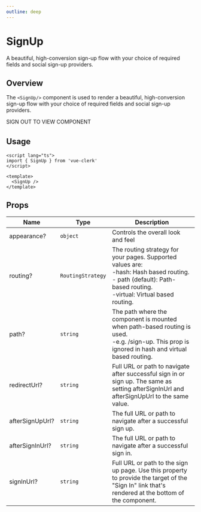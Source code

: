 ```yaml
---
outline: deep
---
```


<script setup>
import { SignUp, SignOutButton, useAuth } from '../../src'

const { isSignedIn } = useAuth()
</script>

# SignUp

A beautiful, high-conversion sign-up flow with your choice of required fields and social sign-up providers.

## Overview

The `<SignUp/>` component is used to render a beautiful, high-conversion sign-up flow with your choice of required fields and social sign-up providers.

<SignOutButton v-if="isSignedIn">SIGN OUT TO VIEW COMPONENT</SignOutButton>
<div v-else class="sign-up-container">
  <SignUp :appearance="{ elements: { card: 'clerk-card' } }" redirect-url="/components/sign-up.html" />
</div>

<style>
.sign-up-container {
  margin-top: 2rem;
  margin-left: 3rem;
}

.clerk-card {
  width: 25rem;
}

@media (max-width: 480px) {
  .clerk-card {
    width: auto;
  }

  .sign-up-container {
    margin-left: 0;
  }
}
</style>

## Usage

```vue
<script lang="ts">
import { SignUp } from 'vue-clerk'
</script>

<template>
  <SignUp />
</template>
```

## Props

|Name|Type|Description|
|--- |--- |--- |
|appearance?|`object`|Controls the overall look and feel|
|routing?|`RoutingStrategy`|The routing strategy for your pages. Supported values are:<br>-hash: Hash based routing.<br>- path (default): Path-based routing.<br>-virtual: Virtual based routing.|
|path?|`string`|The path where the component is mounted when path-based routing is used.<br>-e.g. /sign-up. This prop is ignored in hash and virtual based routing.|
|redirectUrl?|`string`|Full URL or path to navigate after successful sign in or sign up. The same as setting afterSignInUrl and afterSignUpUrl to the same value.|
|afterSignUpUrl?|`string`|The full URL or path to navigate after a successful sign up.|
|afterSignInUrl?|`string`|The full URL or path to navigate after a successful sign in.|
|signInUrl?|`string`|Full URL or path to the sign up page. Use this property to provide the target of the "Sign In" link that's rendered at the bottom of the component.|
